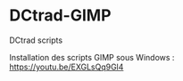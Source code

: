 # DCtrad-GIMP
DCtrad scripts

Installation des scripts GIMP sous Windows : https://youtu.be/EXGLsQq9Gl4
